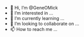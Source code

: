 - 👋 Hi, I’m @GeneOMick
- 👀 I’m interested in ...
- 🌱 I’m currently learning ...
- 💞️ I’m looking to collaborate on ...
- 📫 How to reach me ...

<!---
GeneOMick/GeneOMick is a ✨ special ✨ repository because its `README.md` (this file) appears on your GitHub profile.
You can click the Preview link to take a look at your changes.
--->
